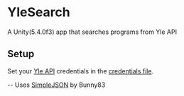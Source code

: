 # YleSearch
A Unity(5.4.0f3) app that searches programs from Yle API

## Setup
Set your [Yle API](http://developer.yle.fi/index.en.html) credentials in the [credentials file](Assets/Resources/ApiCredentials.json).

--
Uses [SimpleJSON](http://wiki.unity3d.com/index.php/SimpleJSON) by Bunny83
